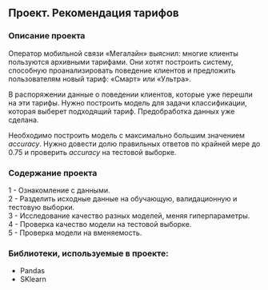 ## Проект. Рекомендация тарифов
### Описание проекта
Оператор мобильной связи «Мегалайн» выяснил: многие клиенты пользуются архивными тарифами. Они хотят построить систему, способную проанализировать поведение клиентов и предложить пользователям новый тариф: «Смарт» или «Ультра».

В распоряжении данные о поведении клиентов, которые уже перешли на эти тарифы. Нужно построить модель для задачи классификации, которая выберет подходящий тариф. Предобработка данных уже сделана.

Необходимо построить модель с максимально большим значением *accuracy*. Нужно довести долю правильных ответов по крайней мере до 0.75 и проверить *accuracy* на тестовой выборке.

### Содержание проекта
1 - Ознакомление с данными.  
2 - Разделить исходные данные на обучающую, валидационную и тестовую выборки.  
3 - Исследование качество разных моделей, меняя гиперпараметры.  
4 - Проверка качество модели на тестовой выборке.  
5 - Проверка модели на вменяемость.  

### Библиотеки, используемые в проекте:
- Pandas
- SKlearn
